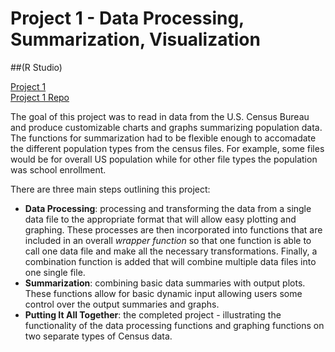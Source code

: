 # Project 1 - Data Processing, Summarization, Visualization
##(R Studio)

[Project 1](https://bphigg.github.io/Project_1/Project_1_brian_higginbotham.html)  
[Project 1 Repo](https://github.com/bphigg/Project_1)

The goal of this project was to read in data from the U.S. Census Bureau and produce customizable charts and graphs summarizing population data. The functions for summarization had to be flexible enough to accomadate the different population types from the census files. For example, some files would be for overall US population while for other file types the population was school enrollment.

There are three main steps outlining this project:

* **Data Processing**: processing and transforming the data from a single data file to the appropriate format that will allow easy plotting and graphing. These processes are then incorporated into functions that are included in an overall *wrapper function* so that one function is able to call one data file and make all the necessary transformations. Finally, a combination function is added that will combine multiple data files into one single file.
* **Summarization**: combining basic data summaries with output plots. These functions allow for basic dynamic input allowing users some control over the output summaries and graphs.
* **Putting It All Together**: the completed project - illustrating the functionality of the data processing functions and graphing functions on two separate types of Census data.
